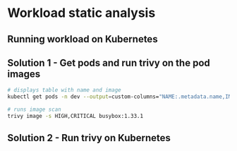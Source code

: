 # Workload static analysis

## Running workload on Kubernetes

## Solution 1 - Get pods and run trivy on the pod images

```bash
# displays table with name and image
kubectl get pods -n dev --output=custom-columns="NAME:.metadata.name,IMAGE:.spec.containers[*].image"

# runs image scan
trivy image -s HIGH,CRITICAL busybox:1.33.1
```

## Solution 2 - Run trivy on Kubernetes

